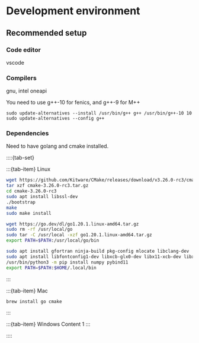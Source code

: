 # Development environment

## Recommended setup

### Code editor
vscode

### Compilers
gnu, intel oneapi

You need to use g++-10 for fenics, and g++-9 for M++
```
sudo update-alternatives --install /usr/bin/g++ g++ /usr/bin/g++-10 10
sudo update-alternatives --config g++
```

### Dependencies

Need to have golang and cmake installed.

::::{tab-set}

:::{tab-item} Linux
```sh
wget https://github.com/Kitware/CMake/releases/download/v3.26.0-rc3/cmake-3.26.0-rc3.tar.gz
tar xzf cmake-3.26.0-rc3.tar.gz
cd cmake-3.26.0-rc3
sudo apt install libssl-dev
./bootstrap
make
sudo make install

wget https://go.dev/dl/go1.20.1.linux-amd64.tar.gz
sudo rm -rf /usr/local/go 
sudo tar -C /usr/local -xzf go1.20.1.linux-amd64.tar.gz
export PATH=$PATH:/usr/local/go/bin

sudo apt install gfortran ninja-build pkg-config mlocate libclang-dev
sudo apt install libfontconfig1-dev libxcb-glx0-dev libx11-xcb-dev libxcb-icccm4-dev libxcb-image0-dev libxcb-keysyms1-dev libxcb-randr0-dev libxcb-render-util0-dev libxcb-shape0-dev libxcb-sync0-dev libxcb-xfixes0-dev libxcb-xinerama0-dev libxcb-xkb-dev libxkbcommon-x11-dev libglu1-mesa-dev libgl1-mesa-dev libfreetype6-dev libglib2.0-dev mesa-common-dev libdbus-1-dev libicu-dev libinput-dev libxkbcommon-dev libsqlite3-dev libssl-dev libpng-dev libjpeg-dev libx11-dev libxcb1-dev libxext-dev libxi-dev libxcomposite-dev libxcursor-dev libxtst-dev libxrandr-dev libxcb-shm0-dev libxcb-util0-dev libxt-dev 
/usr/bin/python3 -m pip install numpy pybind11
export PATH=$PATH:$HOME/.local/bin
```

:::

:::{tab-item} Mac
```sh
brew install go cmake
```
:::

:::{tab-item} Windows
Content 1
:::

::::

